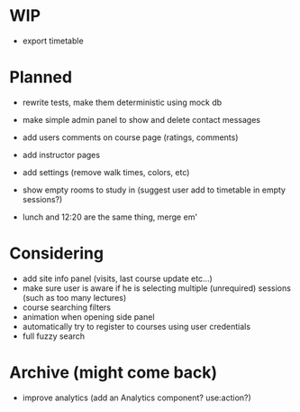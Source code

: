 # WIP

- export timetable

# Planned

- rewrite tests, make them deterministic using mock db
- make simple admin panel to show and delete contact messages

- add users comments on course page (ratings, comments)
- add instructor pages

- add settings (remove walk times, colors, etc)

- show empty rooms to study in (suggest user add to timetable in empty sessions?)

- lunch and 12:20 are the same thing, merge em'

# Considering

- add site info panel (visits, last course update etc...)
- make sure user is aware if he is selecting multiple (unrequired) sessions (such as too many lectures)
- course searching filters
- animation when opening side panel
- automatically try to register to courses using user credentials
- full fuzzy search

# Archive (might come back)

- improve analytics (add an Analytics component? use:action?)
